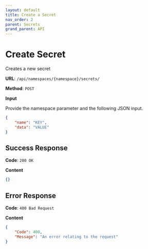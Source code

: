 ```yaml
---
layout: default
title: Create a Secret
nav_order: 2
parent: Secrets
grand_parent: API
---
```


# Create Secret

Creates a new secret

**URL**: `/api/namespaces/{namespace}/secrets/`

**Method**: `POST`

**Input**

Provide the namespace parameter and the following JSON input.

```json
{
    "name": "KEY",
    "data": "VALUE"
}
```

## Success Response

**Code**: `200 OK`

**Content**

```json
{}
```

## Error Response

**Code**: `400 Bad Request`

**Content**

```json
{
    "Code": 400,
    "Message": "An error relating to the request"
}
```